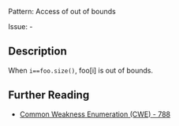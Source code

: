 Pattern: Access of out of bounds

Issue: -

## Description

When `i==foo.size()`, foo[i] is out of bounds.

## Further Reading

* [Common Weakness Enumeration (CWE) - 788](https://cwe.mitre.org/data/definitions/788.html)